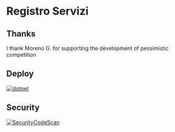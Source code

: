 # Registro Servizi
## Thanks
I thank Moreno G. for supporting the development of pessimistic competition

## Deploy
[![dotnet](https://github.com/AngeloDotNet/RegistroServizi/actions/workflows/dotnet.yml/badge.svg)](https://github.com/AngeloDotNet/RegistroServizi/actions/workflows/dotnet.yml)

## Security
[![SecurityCodeScan](https://github.com/AngeloDotNet/RegistroServizi/actions/workflows/SecurityCodeScan.yml/badge.svg)](https://github.com/AngeloDotNet/RegistroServizi/actions/workflows/SecurityCodeScan.yml)
